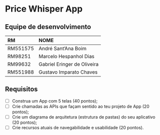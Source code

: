 # Price Whisper App

## Equipe de desenvolvimento
| RM       | NOME                        |
|:---------|:----------------------------|
| RM551575 | André Sant’Ana Boim         | 
| RM98251  | Marcelo Hespanhol Dias      |
| RM99632  | Gabriel Eringer de Oliveira |
| RM551988 | Gustavo Imparato Chaves     |

## Requisitos
- [ ] Construa um App com 5 telas (40 pontos);
- [ ] Crie chamadas as APIs que façam sentido ao teu projeto de App (20 pontos);
- [ ] Crie um diagrama de arquitetura (estrutura de pastas) do seu aplicativo (20 pontos);
- [ ] Crie recursos atuais de navegabilidade e usabilidade (20 pontos).
